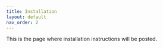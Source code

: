 ```yaml
---
title: Installation
layout: default
nav_order: 2
---
```


This is the page where installation instructions will be posted.

